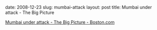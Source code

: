 date: 2008-12-23
slug: mumbai-attack
layout: post
title: Mumbai under attack - The Big Picture


<a href="http://www.boston.com/bigpicture/2008/11/mumbai_under_attack.html">Mumbai under attack - The Big Picture - Boston.com</a>
